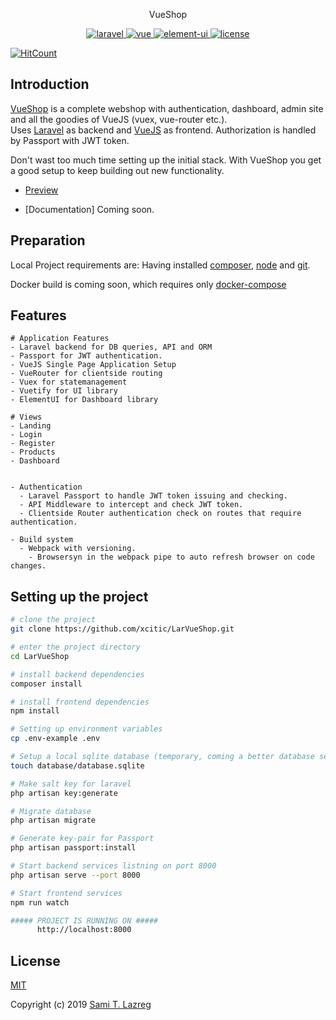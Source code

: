 <p align="center">
  VueShop
</p>

<p align="center">
  <a href="https://github.com/laravel/laravel">
    <img src="https://img.shields.io/badge/Laravel-5.8-brightgreen.svg" alt="laravel">
  </a>
  <a href="https://github.com/vuejs/vue">
    <img src="https://img.shields.io/badge/vue-2.6.10-brightgreen.svg" alt="vue">
  </a>
  <a href="https://github.com/ElemeFE/element">
    <img src="https://img.shields.io/badge/element--ui-2.7.0-brightgreen.svg" alt="element-ui">
  </a>
  <a href="https://github.com/xcitic/LarVueShop/blob/master/LICENSE">
    <img src="https://img.shields.io/github/license/mashape/apistatus.svg" alt="license">
  </a>
</p>

[![HitCount](http://hits.dwyl.io/xcitic/https://githubcom/xcitic/LarVueShop.svg)](http://hits.dwyl.io/xcitic/https://githubcom/xcitic/LarVueShop)




## Introduction

[VueShop](https://github.com/xcitic/LarVueShop) is a complete webshop with authentication, dashboard, admin site and all the goodies of VueJS (vuex, vue-router etc.). </br>
Uses [Laravel](https://laravel.com) as backend and [VueJS](https://github.com/vuejs/vue) as frontend.
Authorization is handled by Passport with JWT token.

Don't wast too much time setting up the initial stack.
With VueShop you get a good setup to keep building out new functionality.

- [Preview](https://xcitic.github.io/LarVueShop)

- [Documentation] Coming soon.

## Preparation

Local Project requirements are: Having installed [composer](https://getcomposer.org), [node](https://nodejs.org/) and [git](https://git-scm.com/).

Docker build is coming soon, which requires only [docker-compose](https://docs.docker.com/compose/install/)


## Features

```
# Application Features
- Laravel backend for DB queries, API and ORM
- Passport for JWT authentication.
- VueJS Single Page Application Setup
- VueRouter for clientside routing
- Vuex for statemanagement
- Vuetify for UI library
- ElementUI for Dashboard library

# Views
- Landing
- Login
- Register
- Products
- Dashboard


- Authentication
  - Laravel Passport to handle JWT token issuing and checking.
  - API Middleware to intercept and check JWT token.
  - Clientside Router authentication check on routes that require authentication.

- Build system
  - Webpack with versioning.
    - Browsersyn in the webpack pipe to auto refresh browser on code changes.

```

## Setting up the project

```bash
# clone the project
git clone https://github.com/xcitic/LarVueShop.git

# enter the project directory
cd LarVueShop

# install backend dependencies
composer install

# install frontend dependencies
npm install

# Setting up environment variables
cp .env-example .env

# Setup a local sqlite database (temporary, coming a better database setup soon)
touch database/database.sqlite

# Make salt key for laravel
php artisan key:generate

# Migrate database
php artisan migrate

# Generate key-pair for Passport
php artisan passport:install

# Start backend services listning on port 8000
php artisan serve --port 8000

# Start frontend services
npm run watch

##### PROJECT IS RUNNING ON #####
      http://localhost:8000
```


## License

[MIT](https://github.com/xcitic/LarVueShop/blob/master/LICENSE)

Copyright (c) 2019 [Sami T. Lazreg](https://samilazreg.com)
